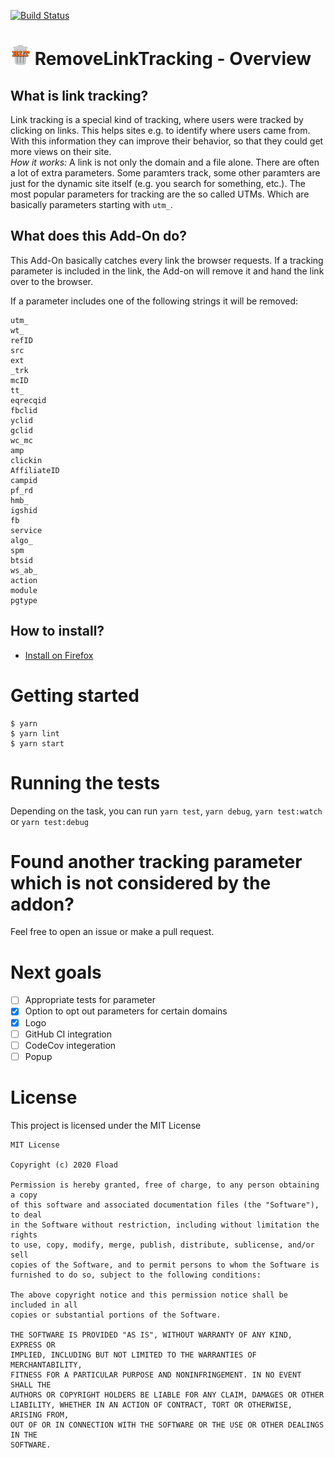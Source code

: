 [![Build Status](https://travis-ci.com/Fload2000/RemoveLinkTracking.svg?branch=master)](https://travis-ci.com/Fload2000/RemoveLinkTracking)
# ![logo](https://github.com/Fload2000/RemoveLinkTracking/raw/master/src/img/icon32.png) RemoveLinkTracking - Overview

## What is link tracking?
Link tracking is a special kind of tracking, where users were tracked by clicking on links.
This helps sites e.g. to identify where users came from. With this information they can improve their behavior, 
so that they could get more views on their site.  
*How it works:*
A link is not only the domain and a file alone. There are often a lot of extra parameters. Some paramters track, some 
other paramters are just for the dynamic site itself (e.g. you search for something, etc.). The most popular parameters
for tracking are the so called UTMs. Which are basically parameters starting with `utm_`. 

## What does this Add-On do?

This Add-On basically catches every link the browser requests. If a tracking parameter is included in the link, the Add-on will remove it and hand the link over to the browser.  
  
If a parameter includes one of the following strings it will be removed:
```
utm_
wt_
refID
src
ext
_trk
mcID
tt_
eqrecqid
fbclid
yclid
gclid
wc_mc
amp
clickin
AffiliateID
campid
pf_rd
hmb_
igshid
fb
service
algo_
spm
btsid
ws_ab_
action
module
pgtype
```

## How to install?

- [Install on Firefox](https://addons.mozilla.org/de/firefox/addon/remove-link-tracking/)


# Getting started

```shell
$ yarn
$ yarn lint
$ yarn start
```

# Running the tests

Depending on the task, you can run `yarn test`, `yarn debug`, `yarn test:watch` or `yarn test:debug`

# Found another tracking parameter which is not considered by the addon?

Feel free to open an issue or make a pull request.

# Next goals
- [ ] Appropriate tests for parameter
- [x] Option to opt out parameters for certain domains
- [x] Logo
- [ ] GitHub CI integration
- [ ] CodeCov integeration
- [ ] Popup

# License

This project is licensed under the MIT License

```
MIT License

Copyright (c) 2020 Fload

Permission is hereby granted, free of charge, to any person obtaining a copy
of this software and associated documentation files (the "Software"), to deal
in the Software without restriction, including without limitation the rights
to use, copy, modify, merge, publish, distribute, sublicense, and/or sell
copies of the Software, and to permit persons to whom the Software is
furnished to do so, subject to the following conditions:

The above copyright notice and this permission notice shall be included in all
copies or substantial portions of the Software.

THE SOFTWARE IS PROVIDED "AS IS", WITHOUT WARRANTY OF ANY KIND, EXPRESS OR
IMPLIED, INCLUDING BUT NOT LIMITED TO THE WARRANTIES OF MERCHANTABILITY,
FITNESS FOR A PARTICULAR PURPOSE AND NONINFRINGEMENT. IN NO EVENT SHALL THE
AUTHORS OR COPYRIGHT HOLDERS BE LIABLE FOR ANY CLAIM, DAMAGES OR OTHER
LIABILITY, WHETHER IN AN ACTION OF CONTRACT, TORT OR OTHERWISE, ARISING FROM,
OUT OF OR IN CONNECTION WITH THE SOFTWARE OR THE USE OR OTHER DEALINGS IN THE
SOFTWARE.
```
